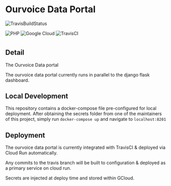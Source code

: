 # Ourvoice Data Portal
![TravisBuildStatus](https://api.travis-ci.com/susom/ourvoice_admin.svg?token=AJR43pg9jY6pqpktBy24&branch=master&status=unknown)

<img alt="PHP" src="https://img.shields.io/badge/php-%23777BB4.svg?style=for-the-badge&logo=php&logoColor=white"/>
<img alt="Google Cloud" src="https://img.shields.io/badge/GoogleCloud-%234285F4.svg?style=for-the-badge&logo=google-cloud&logoColor=white"/>

<img alt="TravisCI" src="https://img.shields.io/badge/travisci-%232B2F33.svg?style=for-the-badge&logo=travis&logoColor=white"/>

#

## Detail
The Ourvoice Data portal 

The ourvoice data portal currently runs in parallel to the django flask dashboard. 

## Local Development
This repository contains a docker-compose file pre-configured for local deployment. After obtaining the secrets folder from one of the maintainers of this project, simply run `docker-compose up` and navigate to `localhost:8201`

## Deployment

The ourvoice data portal is currently integrated with TravisCI & deployed via Cloud Run automatically.

Any commits to the travis branch will be built to configuration & deployed as a primary service on cloud run.

Secrets are injected at deploy time and stored within GCloud.

